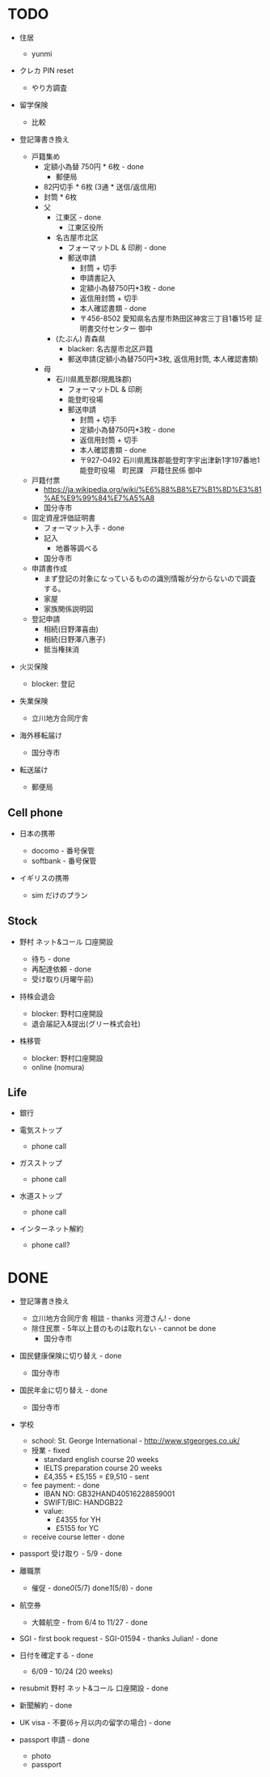 # TODO

- 住居
  - yunmi

- クレカ PIN reset
  - やり方調査

- 留学保険
  - 比較

- 登記簿書き換え
  - 戸籍集め
    - 定額小為替 750円 * 6枚 - done
      - 郵便局
    - 82円切手 * 6枚 (3通 * 送信/返信用)
    - 封筒 * 6枚
    - 父
      - 江東区 - done
        - 江東区役所
      - 名古屋市北区
        - フォーマットDL & 印刷 - done
        - 郵送申請
          - 封筒 + 切手
          - 申請書記入
          - 定額小為替750円*3枚 - done
          - 返信用封筒 + 切手
          - 本人確認書類 - done
          - 〒456-8502
            愛知県名古屋市熱田区神宮三丁目1番15号
            証明書交付センター 御中
      - (たぶん) 青森県
        - blacker: 名古屋市北区戸籍
        - 郵送申請(定額小為替750円*3枚, 返信用封筒, 本人確認書類)
    - 母
      - 石川県鳳至郡(現鳳珠郡)
        - フォーマットDL & 印刷
        - 能登町役場
        - 郵送申請
          - 封筒 + 切手
          - 定額小為替750円*3枚 - done
          - 返信用封筒 + 切手
          - 本人確認書類 - done
          - 〒927-0492
            石川県鳳珠郡能登町字宇出津新1字197番地1
            能登町役場　町民課　戸籍住民係 御中
  - 戸籍付票
    - https://ja.wikipedia.org/wiki/%E6%88%B8%E7%B1%8D%E3%81%AE%E9%99%84%E7%A5%A8
    - 国分寺市
  - 固定資産評価証明書
    - フォーマット入手 - done
    - 記入
      - 地番等調べる
    - 国分寺市
  - 申請書作成
    - まず登記の対象になっているものの識別情報が分からないので調査する。
    - 家屋
    - 家族関係説明図
  - 登記申請
    - 相続(日野澤喜由)
    - 相続(日野澤八惠子)
    - 抵当権抹消

- 火災保険
  - blocker: 登記

- 失業保険
  - 立川地方合同庁舎

- 海外移転届け
  - 国分寺市

- 転送届け
  - 郵便局

## Cell phone

- 日本の携帯
  - docomo - 番号保管
  - softbank - 番号保管

- イギリスの携帯
  - sim だけのプラン

## Stock

- 野村 ネット&コール 口座開設
  - 待ち - done
  - 再配達依頼 - done
  - 受け取り(月曜午前)

- 持株会退会
  - blocker: 野村口座開設
  - 退会届記入&提出(グリー株式会社)

- 株移管
  - blocker: 野村口座開設
  - online (nomura)

## Life

- 銀行

- 電気ストップ
  - phone call

- ガスストップ
  - phone call

- 水道ストップ
  - phone call

- インターネット解約
  - phone call?


# DONE

- 登記簿書き換え
  - 立川地方合同庁舎 相談 - thanks 河澄さん! - done
  - 除住民票 - 5年以上昔のものは取れない - cannot be done
    - 国分寺市

- 国民健康保険に切り替え - done
  - 国分寺市

- 国民年金に切り替え - done
  - 国分寺市

- 学校
  - school: St. George International - http://www.stgeorges.co.uk/
  - 授業 - fixed
      - standard english course 20 weeks
      - IELTS preparation course 20 weeks
      - £4,355 + £5,155 = £9,510 - sent
  - fee payment: - done
    - IBAN NO: GB32HAND40516228859001
    - SWIFT/BIC: HANDGB22
    - value:
      - £4355 for YH
      - £5155 for YC
  - receive course letter - done

- passport 受け取り - 5/9 - done

- 離職票
  - 催促 - done*0*(5/7) done*1*(5/8) - done

- 航空券
  - 大韓航空 - from 6/4 to 11/27 - done

- SGI - first book request - SGI-01594 - thanks Julian! - done
- 日付を確定する - done
  - 6/09 - 10/24 (20 weeks)

- resubmit 野村 ネット&コール 口座開設 - done

- 新聞解約 - done

- UK visa - 不要(6ヶ月以内の留学の場合) - done

- passport 申請 - done
  - photo
  - passport
